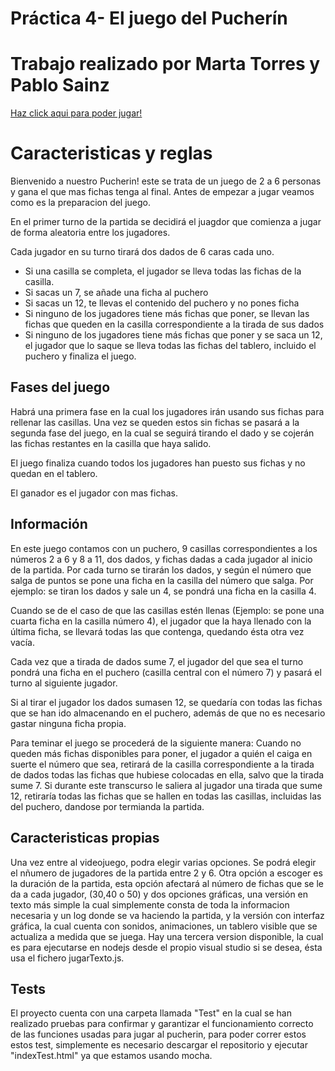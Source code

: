 # Práctica 4- El juego del Pucherín
<h1>Trabajo realizado por Marta Torres y Pablo Sainz</h1>

<a href="https://xeadnor.github.io/Prac4-Pucherin/">Haz click aqui para poder jugar!</a>

<h1>Caracteristicas y reglas</h1>
Bienvenido a nuestro Pucherin! este se trata de un juego de 2 a 6 personas y gana el que mas fichas tenga al final. Antes de empezar a jugar veamos como es la preparacion del juego.

<p></p>
<p>En el primer turno de la partida se decidirá el juagdor que comienza a jugar de forma aleatoria entre los jugadores.</p>
Cada jugador en su turno tirará dos dados de 6 caras cada uno.

<ul>
<li>Si una casilla se completa, el jugador se lleva todas las fichas de la casilla.</li>
<li>Si sacas un 7, se añade una ficha al puchero</li>
<li>Si sacas un 12, te llevas el contenido del puchero y no pones ficha</li>
<li>Si ninguno de los jugadores tiene más fichas que poner, se llevan las fichas que queden en la casilla correspondiente a la tirada de sus dados</li>
<li>Si ninguno de los jugadores tiene más fichas que poner y se saca un 12, el jugador que lo saque se lleva todas las fichas del tablero, incluido el puchero y finaliza el juego.</li>
</ul>

<h2>Fases del juego</h2>
Habrá una primera fase en la cual los jugadores irán usando sus fichas para rellenar las casillas.
Una vez se queden estos sin fichas se pasará a la segunda fase del juego, en la cual se seguirá tirando el dado y se cojerán las fichas restantes en la casilla que haya salido.

<p>El juego finaliza cuando todos los jugadores han puesto sus fichas y no quedan en el tablero.</p>
El ganador es el jugador con mas fichas.

<h2>Información</h2>
En este  juego contamos con un puchero, 9 casillas correspondientes a los números 2 a 6 y 8 a 11, dos dados, y fichas dadas a cada jugador al inicio de la partida.
Por cada turno se tirarán los dados, y según el número que salga de puntos se pone una ficha en la casilla del número que salga. Por ejemplo: se tiran los dados y sale un 4, se pondrá una ficha en la casilla 4.
<p></p>
Cuando se de el caso de que las casillas estén llenas (Ejemplo: se pone una cuarta ficha en la casilla número 4), el jugador que la haya llenado con la última ficha, se llevará todas las que contenga, quedando ésta otra vez vacía.
<p></p>
Cada vez que a tirada de dados sume 7, el jugador del que sea el turno pondrá una ficha en el puchero (casilla central con el número 7) y pasará el turno al siguiente jugador.
<p></p>
Si al tirar el jugador los dados sumasen 12, se quedaría con todas las fichas que se han ido almacenando en el puchero, además de que no es necesario gastar ninguna ficha propia.
<p></p>
Para teminar el juego se procederá de la siguiente manera:
Cuando no queden más fichas disponibles para poner, el jugador a quién el caiga en suerte el número que sea, retirará de la casilla correspondiente a la tirada de dados todas las fichas que hubiese colocadas en ella, salvo que la tirada sume 7. Si durante este transcurso le saliera al jugador una tirada que sume 12, retiraría todas las fichas que se hallen en todas las casillas, incluidas las del puchero, dandose por termianda la partida.

<h2>Caracteristicas propias</h2>
Una vez entre al videojuego, podra elegir varias opciones. Se podrá elegir el nñumero de jugadores de la partida entre 2 y 6. Otra opción a escoger es la duración de la partida, esta opción afectará al número de fichas que se le da a cada jugador, (30,40 o 50) y dos opciones gráficas, una versión en texto más simple la cual simplemente consta de toda la informacion necesaria y un log donde se va haciendo la partida, y la versión con interfaz gráfica, la cual cuenta con sonidos, animaciones, un tablero visible que se actualiza a medida que se juega. 
Hay una tercera version disponible, la cual es para ejecutarse en nodejs desde el propio visual studio si se desea, ésta usa el fichero jugarTexto.js.

<h2>Tests</h2>
El proyecto cuenta con una carpeta llamada "Test" en la cual se han realizado pruebas para confirmar y garantizar el funcionamiento correcto de las funciones usadas para jugar al pucherin, para poder correr estos estos test, simplemente es necesario descargar el repositorio y ejecutar "indexTest.html" ya que estamos usando mocha.
